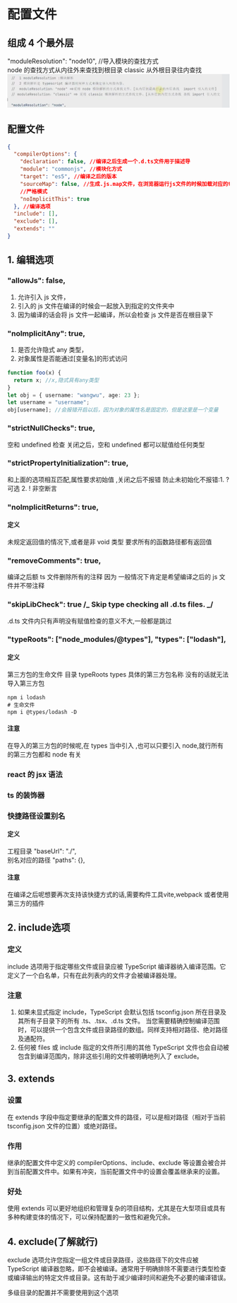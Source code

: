 # 配置文件

## 组成 4 个最外层

"moduleResolution": "node10", //导入模块的查找方式  
 node 的查找方式从内往外来查找到根目录
classic 从外根目录往内查找
![alt text](image.png)

## 配置文件

```json
{
  "compilerOptions": {
    "declaration": false, //编译之后生成一个.d.ts文件用于描述导
    "module": "commonjs", //模块化方式
    "target": "es5", //编译之后的版本
    "sourceMap": false, //生成.js.map文件，在浏览器运行js文件的时候加载对应的ts文件在调试的时候更加加便捷
    //严格模式
    "noImplicitThis": true
  }, //编译选项
  "include": [],
  "exclude": [],
  "extends": ""
}
```
## 1. 编辑选项
### "allowJs": false,

1. 允许引入 js 文件，
2. 引入的 js 文件在编译的时候会一起放入到指定的文件夹中
3. 因为编译的话会将 js 文件一起编译，所以会检查 js 文件是否在根目录下

### "noImplicitAny": true,

1. 是否允许隐式 any 类型，
2. 对象属性是否能通过[变量名]的形式访问

```ts
function foo(x) {
  return x; //x,隐式具有any类型
}
let obj = { username: "wangwu", age: 23 };
let username = "username";
obj[username]; //会报错开启以后，因为对象的属性名是固定的，但是这里是一个变量
```

### "strictNullChecks": true,

空和 undefined 检查
关闭之后，空和 undefined 都可以赋值给任何类型

### "strictPropertyInitialization": true,

和上面的选项相互匹配,属性要求初始值
,关闭之后不报错
防止未初始化不报错:1. ?可选 2. ! 非空断言

### "noImplicitReturns": true,

#### 定义

未规定返回值的情况下,或者是非 void 类型
要求所有的函数路径都有返回值

### "removeComments": true,

编译之后额 ts 文件删除所有的注释 因为
一般情况下肯定是希望编译之后的 js 文件并不带注释

### "skipLibCheck": true /_ Skip type checking all .d.ts files. _/

.d.ts 文件内只有声明没有赋值检查的意义不大,一般都是跳过

### "typeRoots": ["node_modules/@types"], "types": ["lodash"],

#### 定义

第三方包的生命文件 目录 typeRoots
types 具体的第三方包名称
没有的话就无法导入第三方包

```shell
npm i lodash
# 生命文件
npm i @types/lodash -D
```

#### 注意

在导入的第三方包的时候呢,在 types 当中引入
,也可以只要引入 node,就行所有的第三方包都和 node 有关

### react 的 jsx 语法

### ts 的装饰器

### 快捷路径设置别名

#### 定义

工程目录 "baseUrl": "./",  
 别名对应的路径 "paths": {},

#### 注意
在编译之后呢想要再次支持该快捷方式的话,需要构件工具vite,webpack
或者使用第三方的插件
## 2. include选项
### 定义
 include 选项用于指定哪些文件或目录应被 TypeScript 编译器纳入编译范围。它定义了一个白名单，只有在此列表内的文件才会被编译器处理。
### 注意
 1. 如果未显式指定 include，TypeScript 会默认包括 tsconfig.json 所在目录及其所有子目录下的所有 .ts、.tsx、.d.ts 文件。
当您需要精确控制编译范围时，可以提供一个包含文件或目录路径的数组。同样支持相对路径、绝对路径及通配符。
 2. 任何被 files 或 include 指定的文件所引用的其他 TypeScript 文件也会自动被包含到编译范围内，除非这些引用的文件被明确地列入了 exclude。
## 3. extends
### 设置
 在 extends 字段中指定要继承的配置文件的路径，可以是相对路径（相对于当前 tsconfig.json 文件的位置）或绝对路径。
### 作用
 继承的配置文件中定义的 compilerOptions、include、exclude 等设置会被合并到当前配置文件中。如果有冲突，当前配置文件中的设置会覆盖继承来的设置。
### 好处
 使用 extends 可以更好地组织和管理复杂的项目结构，尤其是在大型项目或具有多种构建变体的情况下，可以保持配置的一致性和避免冗余。
## 4. exclude(了解就行)
exclude 选项允许您指定一组文件或目录路径，这些路径下的文件应被 TypeScript 编译器忽略，即不会被编译。通常用于明确排除不需要进行类型检查或编译输出的特定文件或目录。这有助于减少编译时间和避免不必要的编译错误。


多级目录的配置并不需要使用到这个选项
